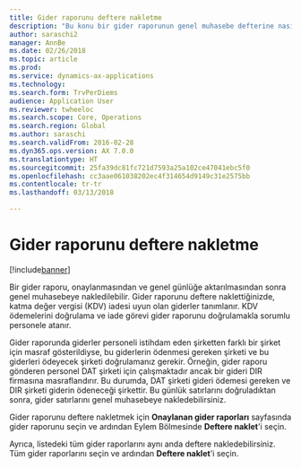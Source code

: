 ```yaml
---
title: Gider raporunu deftere nakletme
description: "Bu konu bir gider raporunun genel muhasebe defterine nasıl nakledileceğini açıklar."
author: saraschi2
manager: AnnBe
ms.date: 02/26/2018
ms.topic: article
ms.prod: 
ms.service: dynamics-ax-applications
ms.technology: 
ms.search.form: TrvPerDiems
audience: Application User
ms.reviewer: twheeloc
ms.search.scope: Core, Operations
ms.search.region: Global
ms.author: saraschi
ms.search.validFrom: 2016-02-28
ms.dyn365.ops.version: AX 7.0.0
ms.translationtype: HT
ms.sourcegitcommit: 25fa39dc81fc721d7593a25a102ce47041ebc5f0
ms.openlocfilehash: cc3aae061038202ec4f314654d9149c31e2575bb
ms.contentlocale: tr-tr
ms.lasthandoff: 03/13/2018

---
```


# <a name="post-an-expense-report"></a>Gider raporunu deftere nakletme

[!include[banner](../includes/banner.md)]

Bir gider raporu, onaylanmasından ve genel günlüğe aktarılmasından sonra genel muhasebeye nakledilebilir. Gider raporunu deftere naklettiğinizde, katma değer vergisi (KDV) iadesi uyun olan giderler tanımlanır. KDV ödemelerini doğrulama ve iade görevi gider raporunu doğrulamakla sorumlu personele atanır.

Gider raporunda giderler personeli istihdam eden şirketten farklı bir şirket için masraf gösterildiyse, bu giderlerin ödenmesi gereken şirketi ve bu giderleri ödeyecek şirketi doğrulamanız gerekir. Örneğin, gider raporu gönderen personel DAT şirketi için çalışmaktadır ancak bir gideri DIR firmasına masraflandırır. Bu durumda, DAT şirketi gideri ödemesi gereken ve DIR şirketi giderin ödeneceği şirkettir. Bu günlük satırlarını doğruladıktan sonra, gider satırlarını genel muhasebeye nakledebilirsiniz.

Gider raporunu deftere nakletmek için **Onaylanan gider raporları** sayfasında gider raporunu seçin ve ardından Eylem Bölmesinde **Deftere naklet**'i seçin.

Ayrıca, listedeki tüm gider raporlarını aynı anda deftere nakledebilirsiniz. Tüm gider raporlarını seçin ve ardından **Deftere naklet**'i seçin.

